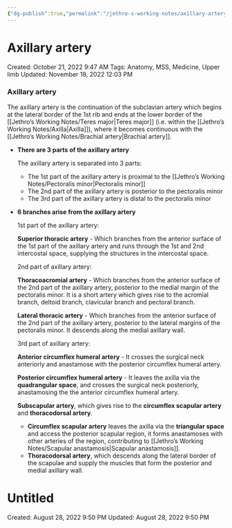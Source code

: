 ```yaml
---
{"dg-publish":true,"permalink":"/jethro-s-working-notes/axillary-artery/","dgPassFrontmatter":true}
---
```



# Axillary artery

Created: October 21, 2022 9:47 AM
Tags: Anatomy, MSS, Medicine, Upper limb
Updated: November 18, 2022 12:03 PM

### Axillary artery

The axillary artery is the continuation of the subclavian artery which begins at the lateral border of the 1st rib and ends at the lower border of the [[Jethro’s Working Notes/Teres major\|Teres major]] (i.e. within the [[Jethro’s Working Notes/Axilla\|Axilla]]), where it becomes continuous with the [[Jethro’s Working Notes/Brachial artery\|Brachial artery]].

- ********************************************************************************There are 3 parts of the axillary artery********************************************************************************
    
    The axillary artery is separated into 3 parts:
    
    - The 1st part of the axillary artery is proximal to the [[Jethro’s Working Notes/Pectoralis minor\|Pectoralis minor]]
    - The 2nd part of the axillary artery is posterior to the pectoralis minor
    - The 3rd part of the axillary artery is distal to the pectoralis minor
- **********************************************************************************6 branches arise from the axillary artery**********************************************************************************
    
    1st part of the axillary artery:
    
    **Superior thoracic artery** - Which branches from the anterior surface of the 1st part of the axillary artery and runs through the 1st and 2nd intercostal space, supplying the structures in the intercostal space.
    
    2nd part of axillary artery:
    
    **Thoracoacromial artery** - Which branches from the anterior surface of the 2nd part of the axillary artery, posterior to the medial margin of the pectoralis minor. It is a short artery which gives rise to the acromial branch, deltoid branch, clavicular branch and pectoral branch.
    
    **Lateral thoracic artery** - Which branches from the anterior surface of the 2nd part of the axillary artery, posterior to the lateral margins of the pectoralis minor. It descends along the medial axillary wall.
    
    3rd part of axillary artery:
    
    **Anterior circumflex humeral artery** - It crosses the surgical neck anteriorly and anastamose with the posterior circumflex humeral artery.
    
    **Posterior circumflex humeral artery** - It leaves the axilla via the **quadrangular space**, and crosses the surgical neck posteriorly, anastamosing the the anterior circumflex humeral artery.
    
    **Subscapular artery**, which gives rise to the **circumflex scapular artery** and **thoracodorsal artery**.
    
    - **Circumflex scapular artery** leaves the axilla via the **triangular space** and access the posterior scapular region, it forms anastamoses with other arteries of the region, contributing to [[Jethro’s Working Notes/Scapular anastamosis\|Scapular anastamosis]].
    - **Thoracodorsal artery**, which descends along the lateral border of the scapulae and supply the muscles that form the posterior and medial axillary wall.
    
    
<div class="transclusion internal-embed is-loaded"><div class="markdown-embed">





# Untitled

Created: August 28, 2022 9:50 PM
Updated: August 28, 2022 9:50 PM

</div></div>

